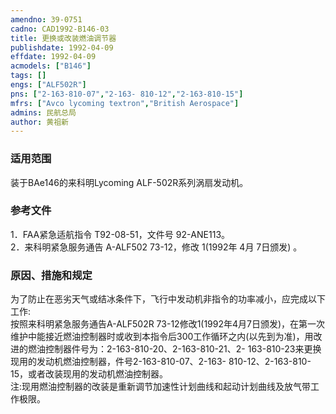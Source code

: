 ```yaml
---
amendno: 39-0751  
cadno: CAD1992-B146-03  
title: 更换或改装燃油调节器  
publishdate: 1992-04-09  
effdate: 1992-04-09  
acmodels: ["B146"]  
tags: []  
engs: ["ALF502R"]  
pns: ["2-163-810-07","2-163- 810-12","2-163-810-15"]  
mfrs: ["Avco lycoming textron","British Aerospace"]  
admins: 民航总局  
author: 黄祖新  
---
```

  
### 适用范围  
装于BAe146的来科明Lycoming ALF-502R系列涡扇发动机。  
  
<!--more-->  
### 参考文件  
  1．FAA紧急适航指令 T92-08-51，文件号 92-ANE113。  
 2．来科明紧急服务通告 A-ALF502 73-12，修改 1(1992年 4月 7日颁发) 。  
  
### 原因、措施和规定  

  为了防止在恶劣天气或结冰条件下，飞行中发动机非指令的功率减小，应完成以下工作:  
  按照来科明紧急服务通告A-ALF502R  73-12修改1(1992年4月7日颁发)，在第一次维护中能接近燃油控制器时或收到本指令后300工作循环之内(以先到为准)，用改进的燃油控制器件号为：2-163-810-20、2-163-810-21、2- 163-810-23来更换现用的发动机燃油控制器，件号2-163-810-07、2-163- 810-12、2-163-810-15，或者改装现用的发动机燃油控制器。  
注:现用燃油控制器的改装是重新调节加速性计划曲线和起动计划曲线及放气带工作极限。  
  

